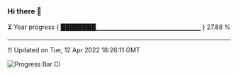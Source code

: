 ### Hi there 👋

⏳ Year progress { ████████▁▁▁▁▁▁▁▁▁▁▁▁▁▁▁▁▁▁▁▁▁▁ } 27.88 %

---

⏰ Updated on Tue, 12 Apr 2022 18:26:11 GMT

![Progress Bar CI](https://github.com/ZhaoGui/ZhaoGui/workflows/Progress%20Bar%20CI/badge.svg)
